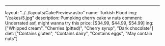 ---
layout: "../../layouts/CakePreview.astro"
name: Turkish Flood
img: "/cakes/5.jpg"
description: Pumpking cherry cake w nuts
comment: Underrated asf, might wanna try this
price: [$34.99,  $44.99,  $54.99]
ing: ["Whipped cream", "Cherries (pitted)",  "Cherry syrup", "Dark chocolate"]
diet: ["Contains gluten", "Contains dairy", "Contains eggs", "May contain nuts"]